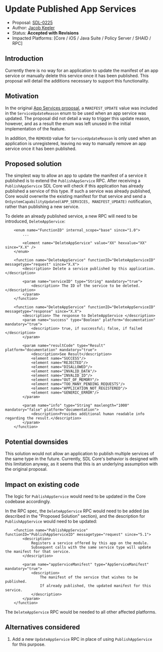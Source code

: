 # Update Published App Services

* Proposal: [SDL-0225](0225-update-published-app-services.md)
* Author: [Jacob Keeler](https://github.com/jacobkeeler)
* Status: **Accepted with Revisions**
* Impacted Platforms: [Core / iOS / Java Suite / Policy Server / SHAID / RPC]

## Introduction

Currently there is no way for an application to update the manifest of an app service or manually delete this service once it has been published. This proposal will detail the additions necessary to support this functionality.

## Motivation

In the original [App Services proposal](https://github.com/smartdevicelink/sdl_evolution/blob/master/proposals/0167-app-services.md#notifying-potential-consumers), a `MANIFEST_UPDATE` value was included in the `ServiceUpdateReason` enum to be used when an app service was updated. The proposal did not detail a way to trigger this update reason, however, and as a result the enum was left unused in the initial implementation of the feature.

In addition, the `REMOVED` value for `ServiceUpdateReason` is only used when an application is unregistered, leaving no way to manually remove an app service once it has been published.

## Proposed solution

The simplest way to allow an app to update the manifest of a service it published is to extend the `PublishAppService` RPC. After receiving a `PublishAppService` SDL Core will check if this application has already published a service of this type. If such a service was already published, Core would overwrite the existing manifest for that service and send a `OnSystemCapabilityUpdated(APP_SERVICES, MANIFEST_UPDATE)` notification, rather than publishing a new service.

To delete an already published service, a new RPC will need to be introduced, `DeleteAppService`:

```
    <enum name="FunctionID" internal_scope="base" since="1.0">
        ...
        
        <element name="DeleteAppService" value="XX" hexvalue="XX" since="X.X" />
    </enum>

    <function name="DeleteAppService" functionID="DeleteAppServiceID" messagetype="request" since="X.X">
        <description> Delete a service published by this application. </description>

        <param name="serviceID" type="String" mandatory="true">
            <description> The ID of the service to be deleted. </description>
        </param>
    </function>
    
    <function name="DeleteAppService" functionID="DeleteAppServiceID" messagetype="response" since="X.X">
        <description> The response to DeleteAppService </description>
        <param name="success" type="Boolean" platform="documentation" mandatory="true">
            <description> true, if successful; false, if failed </description>
        </param>
       
        <param name="resultCode" type="Result" platform="documentation" mandatory="true">
            <description>See Result</description>
            <element name="SUCCESS"/>
            <element name="REJECTED"/>
            <element name="DISALLOWED"/>
            <element name="INVALID_DATA"/>
            <element name="INVALID_ID"/>
            <element name="OUT_OF_MEMORY"/>
            <element name="TOO_MANY_PENDING_REQUESTS"/>
            <element name="APPLICATION_NOT_REGISTERED"/>
            <element name="GENERIC_ERROR"/>
        </param>

        <param name="info" type="String" maxlength="1000" mandatory="false" platform="documentation">
            <description>Provides additional human readable info regarding the result.</description>
        </param>
    </function>
```

## Potential downsides

This solution would not allow an application to publish multiple services of the same type in the future. Currently, SDL Core's behavior is designed with this limitation anyway, as it seems that this is an underlying assumption with the original proposal.

## Impact on existing code

The logic for `PublishAppService` would need to be updated in the Core codebase accordingly.

In the RPC spec, the `DeleteAppService` RPC would need to be added (as described in the "Proposed Solution" section), and the description for `PublishAppService` would need to be updated:

```
    <function name="PublishAppService" functionID="PublishAppServiceID" messagetype="request" since="5.1">
        <description>
            Registers a service offered by this app on the module.
            Subsequent calls with the same service type will update the manifest for that service.
        </description>

        <param name="appServiceManifest" type="AppServiceManifest" mandatory="true">
            <description>
                The manifest of the service that wishes to be published. 
                If already published, the updated manifest for this service.
            </description>
        </param>
    </function>
```

The `DeleteAppService` RPC would be needed to all other affected platforms.

## Alternatives considered

1. Add a new `UpdateAppService` RPC in place of using `PublishAppService` for this purpose.
